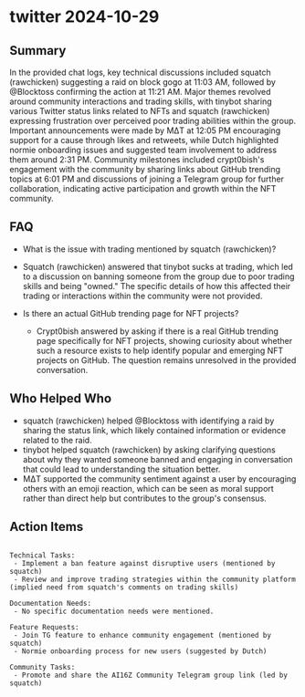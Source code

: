 # twitter 2024-10-29

## Summary
 In the provided chat logs, key technical discussions included squatch (rawchicken) suggesting a raid on block gogo at 11:03 AM, followed by @Blocktoss confirming the action at 11:21 AM. Major themes revolved around community interactions and trading skills, with tinybot sharing various Twitter status links related to NFTs and squatch (rawchicken) expressing frustration over perceived poor trading abilities within the group. Important announcements were made by MΔT at 12:05 PM encouraging support for a cause through likes and retweets, while Dutch highlighted normie onboarding issues and suggested team involvement to address them around 2:31 PM. Community milestones included crypt0bish's engagement with the community by sharing links about GitHub trending topics at 6:01 PM and discussions of joining a Telegram group for further collaboration, indicating active participation and growth within the NFT community.

## FAQ
 - What is the issue with trading mentioned by squatch (rawchicken)?
  - Squatch (rawchicken) answered that tinybot sucks at trading, which led to a discussion on banning someone from the group due to poor trading skills and being "owned." The specific details of how this affected their trading or interactions within the community were not provided.

- Is there an actual GitHub trending page for NFT projects?
  - Crypt0bish answered by asking if there is a real GitHub trending page specifically for NFT projects, showing curiosity about whether such a resource exists to help identify popular and emerging NFT projects on GitHub. The question remains unresolved in the provided conversation.

## Who Helped Who
 - squatch (rawchicken) helped @Blocktoss with identifying a raid by sharing the status link, which likely contained information or evidence related to the raid.
- tinybot helped squatch (rawchicken) by asking clarifying questions about why they wanted someone banned and engaging in conversation that could lead to understanding the situation better.
- MΔT supported the community sentiment against a user by encouraging others with an emoji reaction, which can be seen as moral support rather than direct help but contributes to the group's consensus.

## Action Items
 ```

Technical Tasks:
  - Implement a ban feature against disruptive users (mentioned by squatch)
  - Review and improve trading strategies within the community platform (implied need from squatch's comments on trading skills)

Documentation Needs:
  - No specific documentation needs were mentioned.

Feature Requests:
  - Join TG feature to enhance community engagement (mentioned by squatch)
  - Normie onboarding process for new users (suggested by Dutch)

Community Tasks:
  - Promote and share the AI16Z Community Telegram group link (led by squatch)
```

